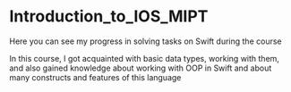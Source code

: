 # Introduction_to_IOS_MIPT

Here you can see my progress in solving tasks on Swift during the course

In this course, I got acquainted with basic data types, working with them, 
and also gained knowledge about working with OOP in Swift and about many 
constructs and features of this language
